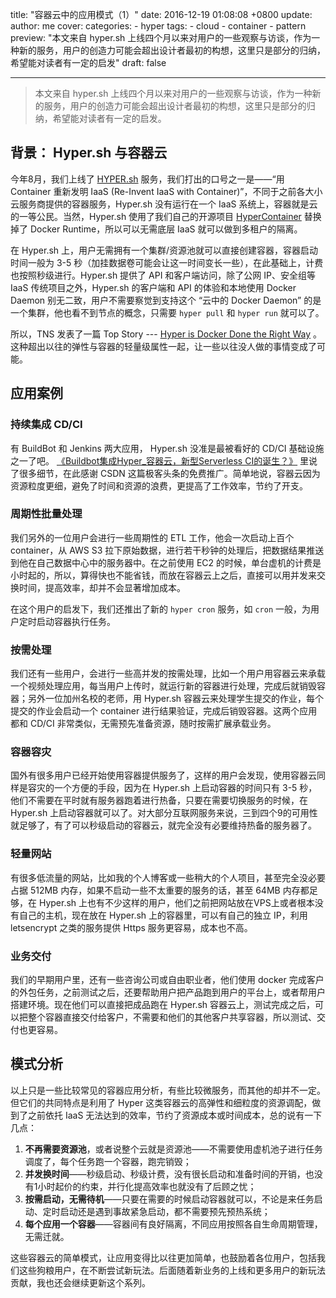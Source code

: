 title: "容器云中的应用模式（1）"
date: 2016-12-19 01:08:08 +0800
update:
author: me
cover:
categories:
    - hyper
tags:
    - cloud
    - container
    - pattern
preview: "本文来自 hyper.sh 上线四个月以来对用户的一些观察与访谈，作为一种新的服务，用户的创造力可能会超出设计者最初的构想，这里只是部分的归纳，希望能对读者有一定的启发"
draft: false

---

> 本文来自 hyper.sh 上线四个月以来对用户的一些观察与访谈，作为一种新的服务，用户的创造力可能会超出设计者最初的构想，这里只是部分的归纳，希望能对读者有一定的启发。

## 背景： Hyper.sh 与容器云

今年8月，我们上线了 [HYPER.sh](https://www.hyper.sh) 服务，我们打出的口号之一是——“用 Container 重新发明 IaaS (Re-Invent IaaS with Container)”，不同于之前各大小云服务商提供的容器服务，Hyper.sh 没有运行在一个 IaaS 系统上，容器就是云的一等公民。当然，Hyper.sh 使用了我们自己的开源项目 [HyperContainer](https://github.com/hyperhq/hyperd) 替换掉了 Docker Runtime，所以可以无需底层 IaaS 就可以做到多租户的隔离。

在 Hyper.sh 上，用户无需拥有一个集群/资源池就可以直接创建容器，容器启动时间一般为 3-5 秒（加挂数据卷可能会让这一时间变长一些），在此基础上，计费也按照秒级进行。Hyper.sh 提供了 API 和客户端访问，除了公网 IP、安全组等 IaaS 传统项目之外，Hyper.sh 的客户端和 API 的体验和本地使用 Docker Daemon 别无二致，用户不需要察觉到支持这个 “云中的 Docker Daemon” 的是一个集群，他也看不到节点的概念，只需要 `hyper pull` 和 `hyper run` 就可以了。

所以，TNS 发表了一篇 Top Story --- [Hyper is Docker Done the Right Way](http://thenewstack.io/hyper-docker-done-right-way/) 。这种超出以往的弹性与容器的轻量级属性一起，让一些以往没人做的事情变成了可能。

## 应用案例

### 持续集成 CD/CI

有 BuildBot 和 Jenkins 两大应用， Hyper.sh 没准是最被看好的 CD/CI 基础设施之一了吧。 [《Buildbot集成Hyper_容器云，新型Serverless CI的诞生？》](http://geek.csdn.net/news/detail/96120) 里说了很多细节，在此感谢 CSDN 这篇极客头条的免费推广。简单地说，容器云因为资源粒度更细，避免了时间和资源的浪费，更提高了工作效率，节约了开支。

### 周期性批量处理

我们另外的一位用户会进行一些周期性的 ETL 工作，他会一次启动上百个 container，从 AWS S3 拉下原始数据，进行若干秒钟的处理后，把数据结果推送到他在自己数据中心中的服务器中。在之前使用 EC2 的时候，单台虚机的计费是小时起的，所以，算得快也不能省钱，而放在容器云上之后，直接可以用并发来交换时间，提高效率，却并不会显著增加成本。

在这个用户的启发下，我们还推出了新的 `hyper cron` 服务，如 `cron` 一般，为用户定时启动容器执行任务。

### 按需处理

我们还有一些用户，会进行一些高并发的按需处理，比如一个用户用容器云来承载一个视频处理应用，每当用户上传时，就运行新的容器进行处理，完成后就销毁容器；另外一位加州名校的老师，用 Hyper.sh 容器云来处理学生提交的作业，每个提交的作业会启动一个 container 进行结果验证，完成后销毁容器。这两个应用都和 CD/CI 非常类似，无需预先准备资源，随时按需扩展承载业务。

### 容器容灾

国外有很多用户已经开始使用容器提供服务了，这样的用户会发现，使用容器云同样是容灾的一个方便的手段，因为在 Hyper.sh 上启动容器的时间只有 3-5 秒，他们不需要在平时就有服务器跑着进行热备，只要在需要切换服务的时候，在 Hyper.sh 上启动容器就可以了。对大部分互联网服务来说，三到四个9的可用性就足够了，有了可以秒级启动的容器云，就完全没有必要维持热备的服务器了。

### 轻量网站

有很多低流量的网站，比如我的个人博客或一些稍大的个人项目，甚至完全没必要占据 512MB 内存，如果不启动一些不太重要的服务的话，甚至 64MB 内存都足够，在 Hyper.sh 上也有不少这样的用户，他们之前把网站放在VPS上或者根本没有自己的主机，现在放在 Hyper.sh 上的容器里，可以有自己的独立 IP，利用 letsencrypt 之类的服务提供 Https 服务更容易，成本也不高。

### 业务交付

我们的早期用户里，还有一些咨询公司或自由职业者，他们使用 docker 完成客户的外包任务，之前测试之后，还要帮助用户把产品跑到用户的平台上，或者帮用户搭建环境。现在他们可以直接把成品跑在 Hyper.sh 容器云上，测试完成之后，可以把整个容器直接交付给客户，不需要和他们的其他客户共享容器，所以测试、交付也更容易。

## 模式分析

以上只是一些比较常见的容器应用分析，有些比较微服务，而其他的却并不一定。但它们的共同特点是利用了 Hyper 这类容器云的高弹性和细粒度的资源调配，做到了之前依托 IaaS 无法达到的效率，节约了资源成本或时间成本，总的说有一下几点：

1. **不再需要资源池**，或者说整个云就是资源池——不需要使用虚机池子进行任务调度了，每个任务跑一个容器，跑完销毁；
2. **并发换时间**——秒级启动、秒级计费，没有很长启动和准备时间的开销，也没有1小时起价的约束，并行化提高效率也就没有了后顾之忧；
3. **按需启动，无需待机**——只要在需要的时候启动容器就可以，不论是来任务启动、定时启动还是遇到事故紧急启动，都不需要预先预热系统；
4. **每个应用一个容器**——容器间有良好隔离，不同应用按照各自生命周期管理，无需迁就。

这些容器云的简单模式，让应用变得比以往更加简单，也鼓励着各位用户，包括我们这些狗粮用户，在不断尝试新玩法。后面随着新业务的上线和更多用户的新玩法贡献，我也还会继续更新这个系列。
